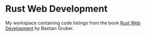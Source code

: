 # Rust Web Development

My workspace containing code listings from the book [Rust Web
Development](https://www.manning.com/books/rust-web-development) by Bastian
Gruber.

